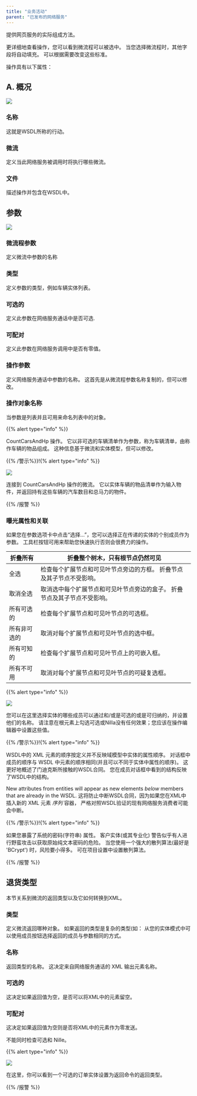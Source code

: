 ```yaml
---
title: "业务活动"
parent: "已发布的网络服务"
---
```



提供网页服务的实际组成方法。

更详细地查看操作，您可以看到微流程可以被选中。 当您选择微流程时，其他字段将自动填充。 可以根据需要改变这些标准。

操作具有以下属性：

## A. 概况

![](attachments/16713701/16843884.png)

### 名称

这就是WSDL所称的行动。

### 微流

定义当此网络服务被调用时将执行哪些微流。

### 文件

描述操作并包含在WSDL中。

## 参数

![](attachments/16713701/16843879.png)

### 微流程参数

定义微流中参数的名称

### 类型

定义参数的类型，例如车辆实体列表。

### 可选的

定义此参数在网络服务通话中是否可选.

### 可配对

定义此参数在网络服务调用中是否有零值。

### 操作参数

定义网络服务通话中参数的名称。 这首先是从微流程参数名称复制的，但可以修改。

### 操作对象名称

当参数是列表并且可用来命名列表中的对象。

{{% alert type="info" %}}

CountCarsAndHp 操作。 它以非可选的车辆清单作为参数，称为车辆清单，由称作车辆的物品组成。 这种信息基于微流和实体模型，但可以修改。

{{% /警示%}}!{% alert type="info" %}}

![](attachments/819203/918221.png)

连接到 CountCarsAndHp 操作的微流。 它以实体车辆的物品清单作为输入物件，并返回持有这些车辆的汽车数目和总马力的物件。

{{% /报警 %}}

### 曝光属性和关联

如果您在参数选项卡中点击“选择...”，您可以选择正在传递的实体的个别成员作为参数。 工具栏按钮可用来帮助您快速执行否则会很费力的操作。

| 折叠所有   | 折叠整个树木，只有根节点仍然可见                      |
| ------ | ------------------------------------- |
| 全选     | 检查每个扩展节点和可见叶节点旁边的方框。 折叠节点及其子节点不受影响。   |
| 取消全选   | 取消选中每个扩展节点和可见叶节点旁边的盒子。 折叠节点及其子节点不受影响。 |
| 所有可选的  | 检查每个扩展节点和可见叶节点的可选框。                   |
| 所有非可选的 | 取消对每个扩展节点和可见叶节点的选中框。                  |
| 所有可知的  | 检查每个扩展节点和可见叶节点上的可嵌入框。                 |
| 所有不可用  | 取消对每个扩展节点和可见叶节点的可疑复选框。                |

{{% alert type="info" %}}

![](attachments/16713701/16843878.png)

您可以在这里选择实体的哪些成员可以通过和/或是可选的或是可归纳的，并设置他们的名称。 请注意在根元素上勾选可选或Nilla没有任何效果；您应该在操作编辑器中设置这些值。

{{% /警示%}}!{% alert type="info" %}}

WSDL中的 XML 元素的顺序按定义并不反映域模型中实体的属性顺序。 对话框中成员的顺序与 WSDL 中元素的顺序相同(并且可以不同于实体中属性的顺序)。 这更好地概述了门迪克斯所接触的WSDL合同。 您在成员对话框中看到的结构反映了WSDL中的结构。

New attributes from entities will appear as new elements _below_ members that are already in the WSDL. 这将防止中断WSDL合同，因为如果您在XML中插入新的 XML 元素 _序列_ 容器， 严格对照WSDL验证的现有网络服务消费者可能会中断。

{{% /警示%}}!{% alert type="info" %}}

如果您暴露了系统的密码(字符串) 属性。 客户实体(或其专业化) 警告似乎有人进行野蛮攻击以获取原始纯文本密码的危险。 当您使用一个强大的散列算法(最好是 'BCrypt') 时，风险要小得多。 可在项目设置中设置散列算法。

{{% /报警 %}}

## 退货类型

本节关系到微流的返回类型以及它如何转换到XML。

### 类型

定义微流返回哪种对象。 如果返回的类型是复杂的类型(如： 从您的实体模式中可以使用成员按钮选择返回的成员与参数相同的方式。

### 名称

返回类型的名称。 这决定来自网络服务通话的 XML 输出元素名称。

### 可选的

这决定如果返回值为空，是否可以将XML中的元素留空。

### 可配对

这决定如果返回值为空则是否将XML中的元素作为零发送。

不能同时检查可选和 Nille。

{{% alert type="info" %}}

![](attachments/16713701/16843880.png)

在这里，你可以看到一个可选的订单实体设置为返回命令的返回类型。

{{% /报警 %}}
